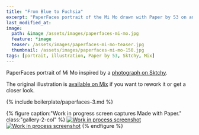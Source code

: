 ```yaml
---
title: "From Blue to Fuchsia"
excerpt: "PaperFaces portrait of the Mi Mo drawn with Paper by 53 on an iPad."
last_modified_at: 
image: 
  path: &image /assets/images/paperfaces-mi-mo.jpg 
  feature: *image
  teaser: /assets/images/paperfaces-mi-mo-teaser.jpg
  thumbnail: /assets/images/paperfaces-mi-mo-150.jpg
tags: [portrait, illustration, Paper by 53, Sktchy, Mix]
---
```


PaperFaces portrait of Mi Mo inspired by a [photograph on Sktchy](http://sktchy.com/oIkdLC).

The original illustration is [available on Mix](https://mix.fiftythree.com/11098-Michael-Rose/1619293) if you want to rework it or get a closer look.

{% include boilerplate/paperfaces-3.md %}

{% figure caption:"Work in progress screen captures Made with Paper." class:"gallery-2-col" %}
[![Work in process screenshot](/assets/images/paperfaces-mi-mo-process-1-600.jpg)](/assets/images/paperfaces-mi-mo-process-1-lg.jpg) [![Work in process screenshot](/assets/images/paperfaces-mi-mo-process-2-600.jpg)](/assets/images/paperfaces-mi-mo-process-2-lg.jpg)
{% endfigure %}
